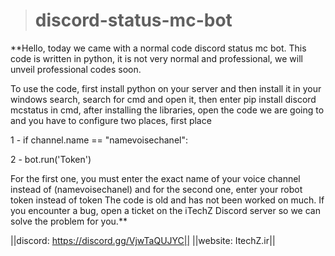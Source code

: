 > # discord-status-mc-bot
**Hello, today we came with a normal code discord status mc bot. This code is written in python, it is not very normal and professional, we will unveil professional codes soon.

To use the code, first install python on your server and then install it in your windows search, search for cmd and open it, then enter pip install discord mcstatus in cmd, after installing the libraries, open the code we are going to and you have to configure two places, first place

1 - if channel.name == "namevoisechanel":

2 - bot.run('Token')

For the first one, you must enter the exact name of your voice channel instead of (namevoisechanel) and for the second one, enter your robot token instead of token
The code is old and has not been worked on much. If you encounter a bug, open a ticket on the iTechZ Discord server so we can solve the problem for you.**

||discord: https://discord.gg/VjwTaQUJYC||
||website: ItechZ.ir||
